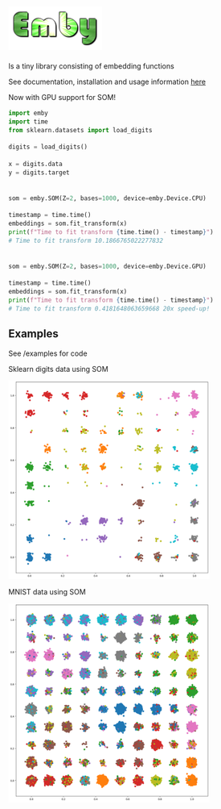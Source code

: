
![logo](images/logo.png)
---

Is a tiny library consisting of embedding functions

See documentation, installation and usage information [here](https://jonasrsv.github.io/emby/build/html/index.html)

Now with GPU support for SOM!

```python
import emby
import time
from sklearn.datasets import load_digits

digits = load_digits()

x = digits.data
y = digits.target


som = emby.SOM(Z=2, bases=1000, device=emby.Device.CPU)

timestamp = time.time()
embeddings = som.fit_transform(x) 
print(f"Time to fit transform {time.time() - timestamp}")
# Time to fit transform 10.1866765022277832


som = emby.SOM(Z=2, bases=1000, device=emby.Device.GPU)

timestamp = time.time()
embeddings = som.fit_transform(x) 
print(f"Time to fit transform {time.time() - timestamp}")
# Time to fit transform 0.4181648063659668 20x speed-up!

```

Examples 
---

See /examples for code

Sklearn digits data using SOM

<img src="images/digits-som.png" width=400px />

MNIST data using SOM

<img src="images/mnist-som.png" width=400px />



